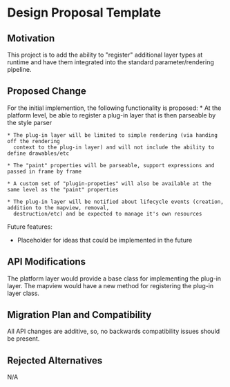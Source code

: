 # Design Proposal Template

## Motivation

This project is to add the ability to "register" additional layer types at runtime and have them integrated into the standard parameter/rendering pipeline. 

## Proposed Change

For the initial implemention, the following functionality is proposed:
    * At the platform level, be able to register a plug-in layer that is then parseable by the style parser

    * The plug-in layer will be limited to simple rendering (via handing off the rendering
      context to the plug-in layer) and will not include the ability to define drawables/etc

    * The "paint" properties will be parseable, support expressions and passed in frame by frame

    * A custom set of "plugin-propeties" will also be available at the same level as the "paint" properties

    * The plug-in layer will be notified about lifecycle events (creation, addition to the mapview, removal,
      destruction/etc) and be expected to manage it's own resources

Future features:
* Placeholder for ideas that could be implemented in the future


## API Modifications

The platform layer would provide a base class for implementing the plug-in layer.  The mapview would have a new method for registering the plug-in layer class.


## Migration Plan and Compatibility

All API changes are additive, so, no backwards compatibility issues should be present.

## Rejected Alternatives

N/A